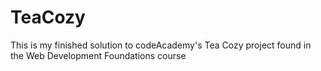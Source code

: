 # TeaCozy
This is my finished solution to codeAcademy's Tea Cozy project found in the Web Development Foundations course
